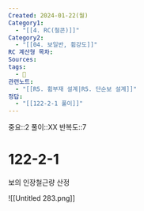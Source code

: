```yaml
---
Created: 2024-01-22(월)
Category1:
  - "[[4. RC(철콘)]]"
Category2:
  - "[[04. 보일반, 휨강도]]"
RC 계산형 목차: 
Sources: 
tags:
  - 🧮
관련노트:
  - "[[R5. 휨부재 설계|R5. 단순보 설계]]"
정답:
  - "[[122-2-1 풀이]]"
---
```

중요::2
풀이::XX
반복도::7

#  122-2-1


보의 인장철근량 산정

![[Untitled 283.png]]